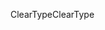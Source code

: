 <span data-ttu-id="3de23-101">ClearType</span><span class="sxs-lookup"><span data-stu-id="3de23-101">ClearType</span></span>
